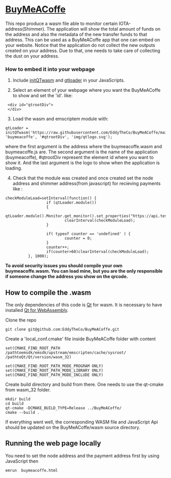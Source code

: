 # [BuyMeACoffe](https://eddytheco.github.io/initQTwasm/?after_body_url=https://eddytheco.github.io/BuyMeACoffe/wasm/afterbody.html&init_scripts=https://eddytheco.github.io/BuyMeACoffe/wasm/AfterInitFunctions.js&github_repo=https://github.com/EddyTheCo/BuyMeACoffe&readme_url=https://eddytheco.github.io/BuyMeACoffe/README.md)

This repo produce a wasm file able to monitor certain IOTA-address(Shimmer).
The application will show the total amount of funds on the address and also the metadata of the new transfer funds to that address.
This can be used as a BuyMeACoffe app that one can embed on your website.
Notice that the application do not collect the new outputs created on your address.
Due to that, one needs to take care of collecting the dust on your address.

### How to embed it into your webpage

1. Include [initQTwasm](https://github.com/EddyTheCo/initQTwasm/blob/main/js/initQTwasm.js) and [qtloader](https://github.com/EddyTheCo/initQTwasm/blob/main/qtloader.js) in your JavaScripts.

2. Select an element of your webpage where you want the BuyMeACoffe to show and set the 'id'.
like:
```
 <div id="qtrootDiv">
 </div>
```

3. Load  the wasm and emscriptem module with:
```
qtLoader = initQTwasm('https://raw.githubusercontent.com/EddyTheCo/BuyMeACoffe/main/wasm/', 'buymeacoffe', '#qtrootDiv', 'img/qtlogo.svg');

```
where the first argument is the address where the buymeacoffe.wasm and buymeacoffe.js are.
The second argument is the name of the application (buymeacoffe), #qtrootDiv represent the element id where you want to show it.
And the last argument is the logo to show when the application is loading. 



4. Check that the module was created and once created set the node address and shimmer address(from javascript) for recieving payments like :
```
checkModuleLoad=setInterval(function() {
                  if (qtLoader.module())
                  {
                          qtLoader.module().Monitor.get_monitor().set_properties("https://api.testnet.shimmer.network","rms1qrzgmpr0lzvqxzu73qakkvg7v2qd2lngkaf64w256c76vepag4sqs27e25s");
                          clearInterval(checkModuleLoad);
                  }
  
                  if( typeof counter == 'undefined' ) {
                          counter = 0;
                  }
                  counter++;
                  if(counter>60)clearInterval(checkModuleLoad);
          }, 1000);
``` 
**To avoid security issues you should compile your own buymeacoffe.wasm.
You can load mine, but you are the only responsible if someone change the address you show on the qrcode.**


## How to compile the .wasm 
The only dependencies of this code is [Qt](https://www.qt.io/) for wasm.
It is necessary to have installed [Qt for WebAssembly](https://doc.qt.io/qt-6/wasm.html). 

Clone the repo
```
git clone git@github.com:EddyTheCo/BuyMeACoffe.git 
```
Create a 'local_conf.cmake' file inside BuyMeACoffe folder with content
```
set(CMAKE_FIND_ROOT_PATH /pathtoemsdk/emsdk/upstream/emscripten/cache/sysroot/ /pathtoQt/Qt/version/wasm_32)

set(CMAKE_FIND_ROOT_PATH_MODE_PROGRAM ONLY)
set(CMAKE_FIND_ROOT_PATH_MODE_LIBRARY ONLY)
set(CMAKE_FIND_ROOT_PATH_MODE_INCLUDE ONLY)
```

Create build directory and build from there. One needs to use the qt-cmake from wasm_32 folder.
```
mkdir build 
cd build
qt-cmake -DCMAKE_BUILD_TYPE=Release ../BuyMeACoffe/
cmake --build . 
```

If everything went well, the corresponding WASM file and JavaScript Api should be updated on the BuyMeACoffe/wasm source directory. 

## Running the web page locally

You need to set the node address and the payment address first by using JavaScript then 
```
emrun  buymeacoffe.html
```

